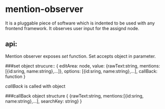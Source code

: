 # mention-observer
It is a pluggable piece of software which is indented to be used with any frontend framework. 
It observes user input for the assignd node.

## api:
Mention observer exposes *set* function. Set accepts object in parameter.

###set object strucure::
{
	editArea: node,
	value: {rawText:string, mentions:[{id:sring, name:string},...]},
	options: [{id:sring, name:string},...],
	callBack: function
}

*callBack* is called with object

###callBack object structure
{
	{rawText:string, mentions:[{id:sring, name:string},...], searchKey: string}
}































































































































